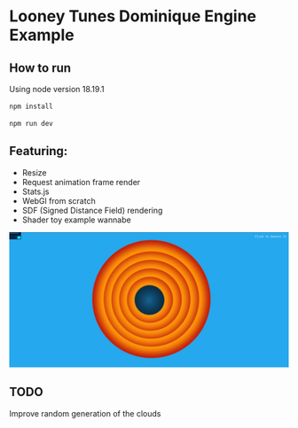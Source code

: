 # Looney Tunes Dominique Engine Example

## How to run

Using node version 18.19.1

```bash
npm install
```

```bash
npm run dev
```

## Featuring:

- Resize
- Request animation frame render
- Stats.js
- WebGl from scratch
- SDF (Signed Distance Field) rendering
- Shader toy example wannabe

![img.png](img.png)

## TODO
Improve random generation of the clouds
